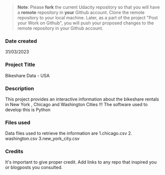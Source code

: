 >**Note**: Please **fork** the current Udacity repository so that you will have a **remote** repository in **your** Github account. Clone the remote repository to your local machine. Later, as a part of the project "Post your Work on Github", you will push your proposed changes to the remote repository in your Github account.

### Date created
31/03/2023

### Project Title
Bikeshare Data - USA

### Description
This project provides an interactive information about the bikeshare rentals in New York , Chicago and Washington Cities !!!
The software used to develop this is Python 

### Files used
Data files used to retrieve the information are 1.chicago.csv 2. washington.csv 3.new_york_city.csv

### Credits
It's important to give proper credit. Add links to any repo that inspired you or blogposts you consulted.

